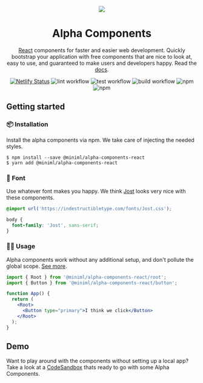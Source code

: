 <p align="center">
  <a href="https://ant.design">
    <img src="https://alphacomponents.dev/assets/logo-150.svg">
  </a>
</p>

<div align="center">

<h1 align="center">Alpha Components</h1>

[React](https://reactjs.org) components for faster and easier web development. Quickly bootstrap your application with free components that are nice to look at, easy to use, and guaranteed to make users and developers happy. Read the [docs](https://alphacomponents.dev).

[![Netlify Status](https://api.netlify.com/api/v1/badges/cf2bf000-673e-49eb-849b-ae59cad8d309/deploy-status)](https://app.netlify.com/sites/alpha-components/deploys)
![lint workflow](https://github.com/areknow/alpha-components/actions/workflows/lint.yml/badge.svg)
![test workflow](https://github.com/areknow/alpha-components/actions/workflows/test.yml/badge.svg)
![build workflow](https://github.com/areknow/alpha-components/actions/workflows/build.yml/badge.svg)
![npm](https://img.shields.io/npm/dw/@miniml/alpha-components-react)
![npm](https://img.shields.io/npm/v/@miniml/alpha-components-react)

</div>

## Getting started

### 📦 Installation

Install the alpha components via npm. We take care of injecting the needed styles.

```shell
$ npm install --save @miniml/alpha-components-react
$ yarn add @miniml/alpha-components-react
```

### 📝 Font

Use whatever font makes you happy. We think [Jost](https://indestructibletype.com/Jost.html) looks very nice with these components.

```css
@import url('https://indestructibletype.com/fonts/Jost.css');

body {
  font-family: 'Jost', sans-serif;
}
```

### 👩‍💻 Usage

Alpha components work without any additional setup, and don't pollute the global scope. [See more](https://alphacomponents.dev/button).

```jsx
import { Root } from '@miniml/alpha-components-react/root';
import { Button } from '@miniml/alpha-components-react/button';

function App() {
  return (
    <Root>
      <Button type="primary">I think we click</Button>
    </Root>
  );
}
```

## Demo

Want to play around with the components without setting up a local app? Take a look at a [CodeSandbox](https://codesandbox.io/s/alpha-components-8jy4q) thats ready to go with some Alpha Components.

